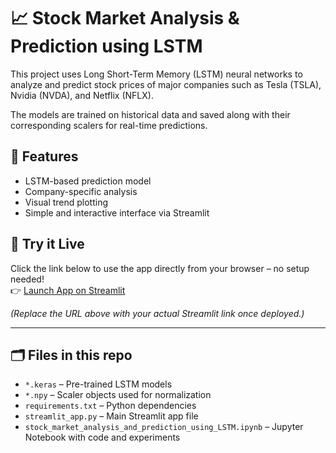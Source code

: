 # 📈 Stock Market Analysis & Prediction using LSTM

This project uses Long Short-Term Memory (LSTM) neural networks to analyze and predict stock prices of major companies such as Tesla (TSLA), Nvidia (NVDA), and Netflix (NFLX).

The models are trained on historical data and saved along with their corresponding scalers for real-time predictions.

## 🧠 Features
- LSTM-based prediction model
- Company-specific analysis
- Visual trend plotting
- Simple and interactive interface via Streamlit

## 🚀 Try it Live

Click the link below to use the app directly from your browser – no setup needed!  
👉 [Launch App on Streamlit](https://your-deployment-link.streamlit.app)

*(Replace the URL above with your actual Streamlit link once deployed.)*

---

## 🗂️ Files in this repo
- `*.keras` – Pre-trained LSTM models
- `*.npy` – Scaler objects used for normalization
- `requirements.txt` – Python dependencies
- `streamlit_app.py` – Main Streamlit app file
- `stock_market_analysis_and_prediction_using_LSTM.ipynb` – Jupyter Notebook with code and experiments

